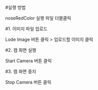 #실행 방법

noseRedColor 실행 파일 더블클릭


#1. 이미지 파일 업로드

Lode Image 버튼 클릭 > 업로드할 이미지 클릭


#2. 캠 화면 실행

Start Camera 버튼 클릭


#3. 캠 화면 중지

Stop Camera 버튼 클릭


